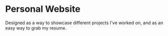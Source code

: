 # Personal Website
Designed as a way to showcase different projects I've worked on, and as an easy way to grab my resume. 
